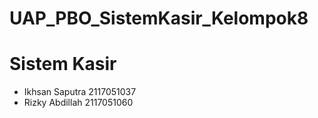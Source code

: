# UAP_PBO_SistemKasir_Kelompok8

# Sistem Kasir # 
- Ikhsan Saputra 2117051037
- Rizky Abdillah 2117051060
